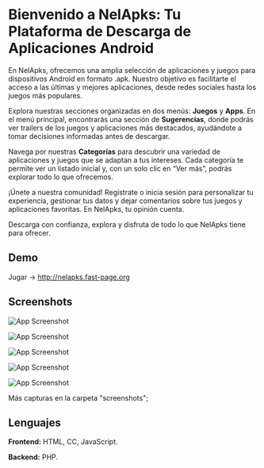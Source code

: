 
# Bienvenido a NelApks: Tu Plataforma de Descarga de Aplicaciones Android

En NelApks, ofrecemos una amplia selección de aplicaciones y juegos para dispositivos Android en formato .apk. Nuestro objetivo es facilitarte el acceso a las últimas y mejores aplicaciones, desde redes sociales hasta los juegos más populares.

Explora nuestras secciones organizadas en dos menús: **Juegos** y **Apps**. En el menú principal, encontrarás una sección de **Sugerencias**, donde podrás ver trailers de los juegos y aplicaciones más destacados, ayudándote a tomar decisiones informadas antes de descargar.

Navega por nuestras **Categorías** para descubrir una variedad de aplicaciones y juegos que se adaptan a tus intereses. Cada categoría te permite ver un listado inicial y, con un solo clic en “Ver más”, podrás explorar todo lo que ofrecemos.

¡Únete a nuestra comunidad! Regístrate o inicia sesión para personalizar tu experiencia, gestionar tus datos y dejar comentarios sobre tus juegos y aplicaciones favoritas. En NelApks, tu opinión cuenta.

Descarga con confianza, explora y disfruta de todo lo que NelApks tiene para ofrecer.


## Demo

Jugar -> http://nelapks.fast-page.org
## Screenshots

![App Screenshot](screenshots/image1.png)

![App Screenshot](screenshots/image2.png)

![App Screenshot](screenshots/image3.png)

![App Screenshot](screenshots/image4.png)

![App Screenshot](screenshots/image5.png)

Más capturas en la carpeta "screenshots";

## Lenguajes

**Frontend:** HTML, CC, JavaScript.

**Backend:**  PHP.

